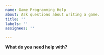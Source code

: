```yaml
---
name: Game Programming Help
about: Ask questions about writing a game.
title: ''
labels: ''
assignees: ''

---
```


**What do you need help with?**
